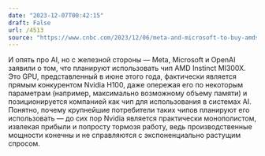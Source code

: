 ```yaml
---
date: "2023-12-07T00:42:15"
draft: False
url: /4513
source: "https://www.cnbc.com/2023/12/06/meta-and-microsoft-to-buy-amds-new-ai-chip-as-alternative-to-nvidia.html"
---
```


И опять про AI, но с железной стороны — Meta, Microsoft и OpenAI заявили о том, что планируют использовать чип AMD Instinct MI300X. Это GPU, представленный в июне этого года, фактически является прямым конкурентом Nvidia H100, даже опережая его по некоторым параметрам (например, максимально возможному объему памяти) и позиционируется компанией как чип для использования в системах AI. Понятно, почему крупнейшие потребители таких чипов планируют его использовать — до сих пор Nvidia является практически монополистом, извлекая прибыли и попросту тормозя работу, ведь производственные мощности конечны и не справляются с экспоненциально растущим спросом.
